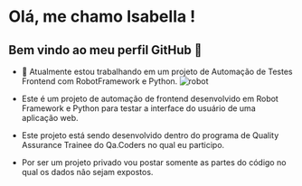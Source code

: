 # Olá, me chamo Isabella ! 
## Bem vindo ao meu perfil GitHub 👋

- 🔭 Atualmente estou trabalhando em um projeto de Automação de Testes Frontend com RobotFramework e Python.
 ![robot](https://github.com/IsabellaCoe/AutomacaoRobot-Frontend/assets/129083805/c67e81a2-c5d0-4132-b766-9c2d7802b02a)

- Este é um projeto de automação de frontend desenvolvido em Robot Framework e Python para testar a interface do usuário de uma aplicação web.
  
- Este projeto está sendo desenvolvido dentro do programa de Quality Assurance Trainee do Qa.Coders no qual eu participo.
  <br>
- Por ser um projeto privado vou postar somente as partes do código no qual os dados não sejam expostos.




